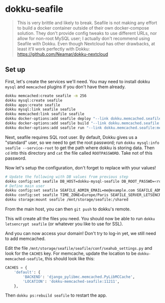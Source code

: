 # dokku-seafile
> This is very brittle and likely to break. Seafile is not making any effort to build a docker container outside of their own docker-compose solution. They don't provide config tweaks to use different URLs, nor allow for non-root MySQL user; I actually don't recommend using Seafile with Dokku. Even though Nextcloud has other drawbacks, at least it'll work perfectly with Dokku: https://github.com/Neamar/dokku-nextcloud

## Set up
First, let's create the services we'll need. You may need to install dokku `mysql` and `memcached` plugins if you don't have them already.

```sh
dokku memcached:create seafile -m 256
dokku mysql:create seafile
dokku apps:create seafile
dokku mysql:link seafile seafile
dokku memcached:link seafile seafile
dokku docker-options:add seafile deploy "--link dokku.memcached.seafile:memcached"
dokku docker-options:add seafile build "--link dokku.memcached.seafile:memcached"
dokku docker-options:add seafile run "--link dokku.memcached.seafile:memcached"
```

Next, seafile requires SQL root user. By default, Dokku gives us a "standard" user, so we need to get the root password; run `dokku mysql:info seafile --service-root` to get the path where dokku is storing data. Then `cd` into this directory and `cat` the file called `ROOTPASSWORD`. Take not of this password.

Now let's setup the configuration, don't forget to replace with your values!

```sh
# Update the following with DB values from previous step
dokku config:set seafile DB_HOST=dokku-mysql-seafile DB_ROOT_PASSWD=<root password>
# Define main user
dokku config:set seafile SEAFILE_ADMIN_EMAIL=me@example.com SEAFILE_ADMIN_PASSWORD=asecret
dokku config:set seafile TIME_ZONE=Europe/Paris SEAFILE_SERVER_LETSENCRYPT=false SEAFILE_SERVER_HOSTNAME=<your domain>
dokku storage:mount seafile /mnt/storage/seafile:/shared
```


From the main host, you can then `git push` to dokku's remote.

This will create all the files you need. You should now be able to run `dokku letsencrypt seafile` (or whatever you like to use for SSL).

And you can now access your domain! Don't try to log-in yet, we still need to add memcached.

Edit the file `/mnt/storage/seafile/seafile/conf/seahub_settings.py` and look for the `CACHES` key. For memcache, update the location to be `dokku-memcached-seafile`, this should look like this:

```python
CACHES = {
    'default': {
        'BACKEND': 'django_pylibmc.memcached.PyLibMCCache',
        'LOCATION': 'dokku-memcached-seafile:11211',
    },
```

Then `dokku ps:rebuild seafile` to restart the app.
